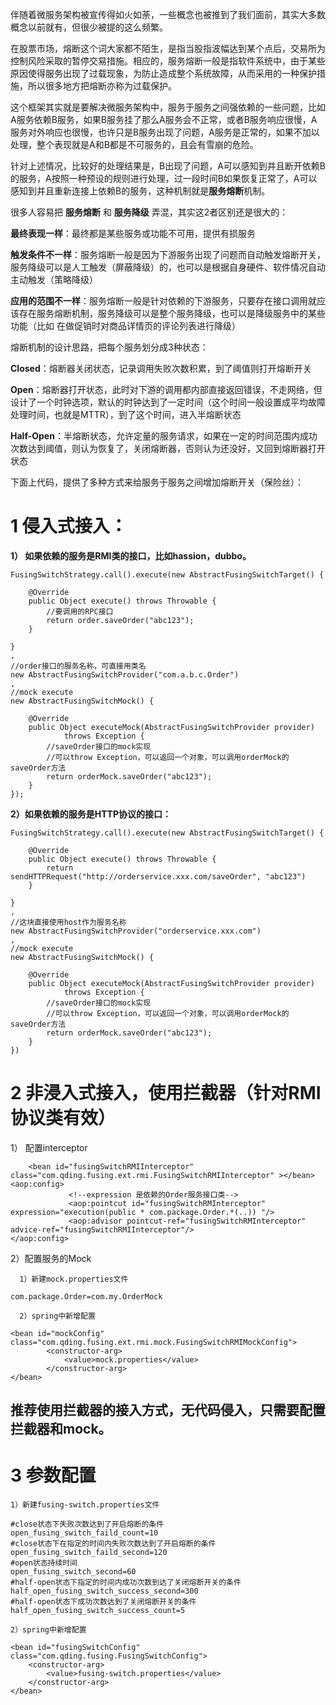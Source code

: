伴随着微服务架构被宣传得如火如荼，一些概念也被推到了我们面前，其实大多数概念以前就有，但很少被提的这么频繁。

在股票市场，熔断这个词大家都不陌生，是指当股指波幅达到某个点后，交易所为控制风险采取的暂停交易措施。相应的，服务熔断一般是指软件系统中，由于某些原因使得服务出现了过载现象，为防止造成整个系统故障，从而采用的一种保护措施，所以很多地方把熔断亦称为过载保护。

这个框架其实就是要解决微服务架构中，服务于服务之间强依赖的一些问题，比如A服务依赖B服务，如果B服务挂了那么A服务会不正常，或者B服务响应很慢，A服务对外响应也很慢，也许只是B服务出现了问题，A服务是正常的，如果不加以处理，整个表现就是A和B都是不可服务的，且会有雪崩的危险。

针对上述情况，比较好的处理结果是，B出现了问题，A可以感知到并且断开依赖B的服务，A按照一种预设的规则进行处理，过一段时间B如果恢复正常了，A可以感知到并且重新连接上依赖B的服务，这种机制就是**服务熔断**机制。

很多人容易把 **服务熔断** 和 **服务降级** 弄混，其实这2者区别还是很大的：

**最终表现一样**：最终都是某些服务或功能不可用，提供有损服务

**触发条件不一样**：服务熔断一般是因为下游服务出现了问题而自动触发熔断开关，服务降级可以是人工触发（屏蔽降级）的，也可以是根据自身硬件、软件情况自动主动触发（策略降级）

**应用的范围不一样**：服务熔断一般是针对依赖的下游服务，只要存在接口调用就应该存在服务熔断机制，服务降级可以是整个服务降级，也可以是降级服务中的某些功能（比如 在做促销时对商品详情页的评论列表进行降级）


熔断机制的设计思路，把每个服务划分成3种状态：

**Closed**：熔断器关闭状态，记录调用失败次数积累，到了阈值则打开熔断开关

**Open**：熔断器打开状态，此时对下游的调用都内部直接返回错误，不走网络，但设计了一个时钟选项，默认的时钟达到了一定时间（这个时间一般设置成平均故障处理时间，也就是MTTR），到了这个时间，进入半熔断状态

**Half-Open**：半熔断状态，允许定量的服务请求，如果在一定的时间范围内成功次数达到阈值，则认为恢复了，关闭熔断器，否则认为还没好，又回到熔断器打开状态

下面上代码，提供了多种方式来给服务于服务之间增加熔断开关（保险丝）：

# **1 侵入式接入：**

  **1） 如果依赖的服务是RMI类的接口，比如hassion，dubbo。**
	
	FusingSwitchStrategy.call().execute(new AbstractFusingSwitchTarget() {
		
		@Override
		public Object execute() throws Throwable {
			//要调用的RPC接口
			return order.saveOrder("abc123");
		}
		
	}
	, 
	//order接口的服务名称，可直接用类名
	new AbstractFusingSwitchProvider("com.a.b.c.Order")
	, 
	//mock execute
	new AbstractFusingSwitchMock() {
		
		@Override
		public Object executeMock(AbstractFusingSwitchProvider provider)
				throws Exception {
			//saveOrder接口的mock实现
			//可以throw Exception，可以返回一个对象，可以调用orderMock的saveOrder方法
			return orderMock.saveOrder("abc123");
		}
	});


  **2）如果依赖的服务是HTTP协议的接口：**

	
	FusingSwitchStrategy.call().execute(new AbstractFusingSwitchTarget() {
		
		@Override
		public Object execute() throws Throwable {
			return sendHTTPRequest("http://orderservice.xxx.com/saveOrder", "abc123")
		}
		
	}
	, 
	//这块直接使用host作为服务名称
	new AbstractFusingSwitchProvider("orderservice.xxx.com")
	, 
	//mock execute
	new AbstractFusingSwitchMock() {
		
		@Override
		public Object executeMock(AbstractFusingSwitchProvider provider)
				throws Exception {
			//saveOrder接口的mock实现
			//可以throw Exception，可以返回一个对象，可以调用orderMock的saveOrder方法
			return orderMock.saveOrder("abc123");
		}
	})



# **2 非浸入式接入，使用拦截器（针对RMI协议类有效）**

   1） 配置interceptor

		<bean id="fusingSwitchRMIInterceptor" class="com.qding.fusing.ext.rmi.FusingSwitchRMIInterceptor" ></bean>
	<aop:config> 
	             <!--expression 是依赖的Order服务接口类--> 
	             <aop:pointcut id="fusingSwitchRMInterceptor" expression="execution(public * com.package.Order.*(..)) "/>  
	             <aop:advisor pointcut-ref="fusingSwitchRMInterceptor" advice-ref="fusingSwitchRMIInterceptor"/>
	</aop:config> 

   2）配置服务的Mock

      1）新建mock.properties文件

	com.package.Order=com.my.OrderMock

      2）spring中新增配置

	<bean id="mockConfig" class="com.qding.fusing.ext.rmi.mock.FusingSwitchRMIMockConfig">
		    <constructor-arg>
		        <value>mock.properties</value>
		    </constructor-arg>
	</bean>


##  **推荐使用拦截器的接入方式，无代码侵入，只需要配置拦截器和mock。**

# **3 参数配置**

    1）新建fusing-switch.properties文件

	#close状态下失败次数达到了开启熔断的条件
	open_fusing_switch_faild_count=10
	#close状态下在指定的时间内失败次数达到了开启熔断的条件
	open_fusing_switch_faild_second=120
	#open状态持续时间
	open_fusing_switch_second=60
	#half-open状态下指定的时间内成功次数到达了关闭熔断开关的条件
	half_open_fusing_switch_success_second=300
	#half-open状态下成功次数达到了关闭熔断开关的条件
	half_open_fusing_switch_success_count=5

    2）spring中新增配置

	<bean id="fusingSwitchConfig" class="com.qding.fusing.FusingSwitchConfig">
	    <constructor-arg>
	        <value>fusing-switch.properties</value>
	    </constructor-arg>
	</bean>
